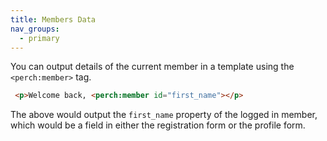 ```yaml
---
title: Members Data
nav_groups:
  - primary
---
```


You can output details of the current member in a template using the
`<perch:member>` tag.

```html
 <p>Welcome back, <perch:member id="first_name"></p>
```

The above would output the `first_name` property of the logged in
member, which would be a field in either the registration form or the
profile form.
